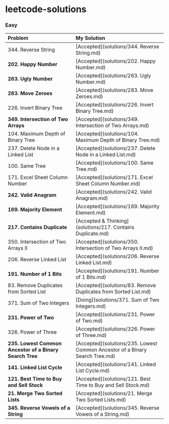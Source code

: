 # leetcode-solutions

### Easy

| Problem | My Solution |
| :-- | :-- |
| 344. Reverse String | [Accepted](solutions/344. Reverse String.md) |
| **202. Happy Number** | [Accepted](solutions/202. Happy Number.md) |
| **263. Ugly Number** | [Accepted](solutions/263. Ugly Number.md) |
| **283. Move Zeroes** | [Accepted](solutions/283. Move Zeroes.md) |
| 226. Invert Binary Tree | [Accepted](solutions/226. Invert Binary Tree.md) |
| **349. Intersection of Two Arrays** | [Accepted](solutions/349. Intersection of Two Arrays.md) |
| 104. Maximum Depth of Binary Tree | [Accepted](solutions/104. Maximum Depth of Binary Tree.md) |
| 237. Delete Node in a Linked List | [Accepted](solutions/237. Delete Node in a Linked List.md) |
| 100. Same Tree | [Accepted](solutions/100. Same Tree.md) |
| 171. Excel Sheet Column Number | [Accepted](solutions/171. Excel Sheet Column Number.md) |
| **242. Valid Anagram** | [Accepted](solutions/242. Valid Anagram.md) |
| **169. Majority Element** | [Accepted](solutions/169. Majority Element.md) |
| **217. Contains Duplicate** | [Accepted & Thinking](solutions/217. Contains Duplicate.md) |
| 350. Intersection of Two Arrays II | [Accepted](solutions/350. Intersection of Two Arrays II.md) |
| 206. Reverse Linked List | [Accepted](solutions/206. Reverse Linked List.md) |
| **191. Number of 1 Bits** | [Accepted](solutions/191. Number of 1 Bits.md) |
| 83. Remove Duplicates from Sorted List | [Accepted](solutions/83. Remove Duplicates from Sorted List.md) |
| 371. Sum of Two Integers | [Doing](solutions/371. Sum of Two Integers.md) |
| **231. Power of Two** | [Accepted](solutions/231. Power of Two.md) |
| 326. Power of Three | [Accepted](solutions/326. Power of Three.md) |
| **235. Lowest Common Ancestor of a Binary Search Tree** | [Accepted](solutions/235. Lowest Common Ancestor of a Binary Search Tree.md) |
| **141. Linked List Cycle** | [Accepted](solutions/141. Linked List Cycle.md) |
| **121. Best Time to Buy and Sell Stock** | [Accepted](solutions/121. Best Time to Buy and Sell Stock.md) |
| **21. Merge Two Sorted Lists** | [Accepted](solutions/21. Merge Two Sorted Lists.md) |
| **345. Reverse Vowels of a String** | [Accepted](solutions/345. Reverse Vowels of a String.md) |
